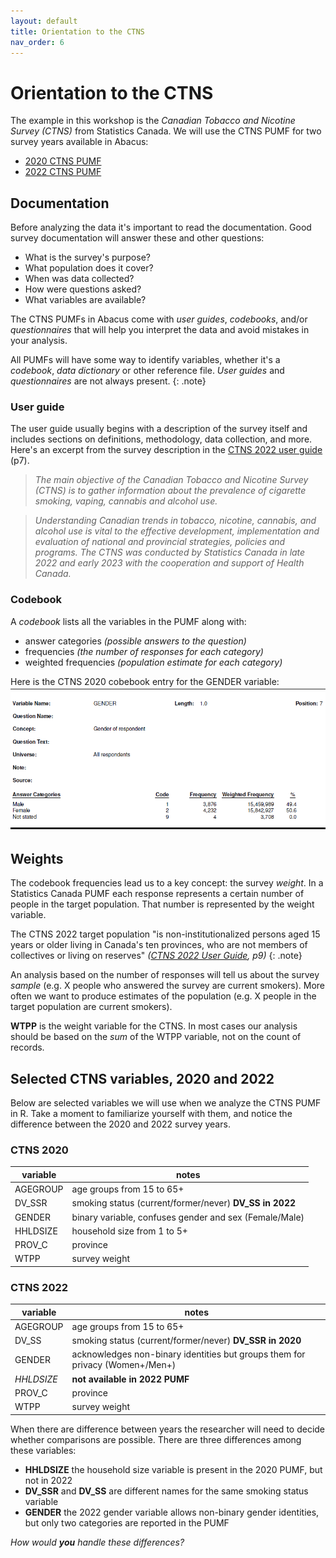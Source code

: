 ```yaml
---
layout: default
title: Orientation to the CTNS 
nav_order: 6
---
```

# Orientation to the CTNS 

The example in this workshop is the _Canadian Tobacco and Nicotine Survey (CTNS)_ from Statistics Canada. We will use the CTNS PUMF for two survey years available in Abacus:

- [2020 CTNS PUMF](https://hdl.handle.net/11272.1/AB2/UYC0Z8)
- [2022 CTNS PUMF](https://hdl.handle.net/11272.1/AB2/PWWFK3)


## Documentation
Before analyzing the data it's important to read the documentation. Good survey documentation will answer these and other questions:

- What is the survey's purpose? 
- What population does it cover?
- When was data collected?
- How were questions asked?
- What variables are available?

The CTNS PUMFs in Abacus come with _user guides_, _codebooks_, and/or _questionnaires_ that will help you interpret the data and avoid mistakes in your analysis.

All PUMFs will have some way to identify variables, whether it's a _codebook_, _data dictionary_ or other reference file. _User guides_ and _questionnaires_ are not always present.
{: .note}

### User guide
The user guide usually begins with a description of the survey itself and includes sections on definitions, methodology, data collection, and more. Here's an excerpt from the survey description in the [CTNS 2022 user guide](https://hdl.handle.net/11272.1/AB2/PWWFK3) (p7).

> _The main objective of the Canadian Tobacco and Nicotine Survey (CTNS) is to gather information about the prevalence of cigarette smoking, vaping, cannabis and alcohol use._

> _Understanding Canadian trends in tobacco, nicotine, cannabis, and alcohol use is vital to the effective development, implementation and evaluation of national and provincial strategies, policies and programs. The CTNS was conducted by Statistics Canada in late 2022 and early 2023 with the cooperation and support of Health Canada._

### Codebook
A _codebook_ lists all the variables in the PUMF along with:

- answer categories _(possible answers to the question)_
- frequencies _(the number of responses for each category)_
- weighted frequencies _(population estimate for each category)_

Here is the CTNS 2020 cobebook entry for the GENDER variable:
![CTNS 2020 codebook, Gender variable](images/gender_2020.png)


## Weights
The codebook frequencies lead us to a key concept: the survey *weight*. In a Statistics Canada PUMF each response represents a certain number of people in the target population. That number is represented by the weight variable.

The CTNS 2022 target population "is non-institutionalized persons aged 15 years or older living in Canada's ten provinces, who are not members of collectives or living on reserves" _([CTNS 2022 User Guide](https://hdl.handle.net/11272.1/AB2/PWWFK3), p9)_
{: .note}

An analysis based on the number of responses will tell us about the survey _sample_ (e.g. X people who answered the survey are current smokers). More often we want to produce estimates of the population (e.g. X people in the target population are current smokers).


**WTPP** is the weight variable for the CTNS. In most cases our analysis should be based on the _sum_ of the WTPP variable, not on the count of records.  


## Selected CTNS variables, 2020 and 2022
Below are selected variables we will use when we analyze the CTNS PUMF in R. Take a moment to familiarize yourself with them, and notice the difference between the 2020 and 2022 survey years. 

### CTNS 2020

| variable | notes                                                  |
|----------|--------------------------------------------------------|
| AGEGROUP | age groups from 15 to 65+                              |
| DV_SSR   | smoking status (current/former/never) **DV_SS in 2022**  |
| GENDER   | binary variable, confuses gender and sex (Female/Male) |
| HHLDSIZE | household size from 1 to 5+                            |
| PROV_C   | province                                               |
| WTPP     | survey weight                                          |

### CTNS 2022

| variable   | notes                                                                        |
|------------------------|------------------------------------------------|
| AGEGROUP   | age groups from 15 to 65+                                                    |
| DV_SS      | smoking status (current/former/never) **DV_SSR in 2020**                       |
| GENDER     | acknowledges non-binary identities but groups them for privacy (Women+/Men+) |
| *HHLDSIZE* | **not available in 2022 PUMF**                                                 |
| PROV_C     | province                                                                     |
| WTPP       | survey weight                                          |

When there are difference between years the researcher will need to decide whether comparisons are possible. There are three differences among these variables:
- **HHLDSIZE** the household size variable is present in the 2020 PUMF, but not in 2022
- **DV_SSR** and **DV_SS** are different names for the same smoking status variable
- **GENDER** the 2022 gender variable allows non-binary gender identities, but only two categories are reported in the PUMF 

_How would **you** handle these differences?_
